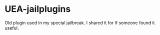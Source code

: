 # UEA-jailplugins

Old plugin used in my special jailbreak. I shared it for if someone found it useful.
